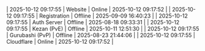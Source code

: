 | 2025-10-12 09:17:55 | Website | Online | 2025-10-12 09:17:52 |
| 2025-10-12 09:17:55 | Registration | Offline | 2025-09-09 16:40:23 |
| 2025-10-12 09:17:55 | Auth Server | Offline | 2025-08-18 09:33:31 |
| 2025-10-12 09:17:55 | Kezan (PvE) | Offline | 2025-10-11 12:51:30 |
| 2025-10-12 09:17:55 | Gurubashi (PvP) | Offline | 2025-08-23 21:44:06 |
| 2025-10-12 09:17:55 | Cloudflare | Online | 2025-10-12 09:17:52 |
